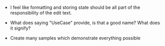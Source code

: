 - I feel like formatting and storing state should be all part of the responsibility of the edit text.

- What does saying "UseCase" provide, is that a good name? What does it signify?

- Create many samples which demonstrate everything possible

